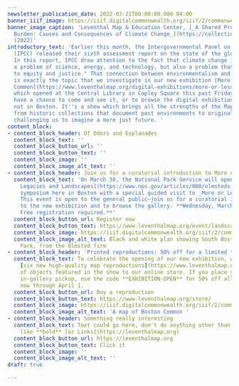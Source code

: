 ```yaml
---
newsletter_publication_date: 2022-03-21T00:00:00.000-04:00
banner_iiif_image: https://iiif.digitalcommonwealth.org/iiif/2/commonwealth:ms35ws551/14343,1851,6381,2903/,1200/0/default.jpg
banner_image_caption: 'Leventhal Map & Education Center, [_A Shared Problem, An Unequal
  Burden: Causes and Consequences of Climate Change_](https://collections.leventhalmap.org/search/commonwealth:n2970j76b)
  (2022)'
introductory_text: 'Earlier this month, the Intergovernmental Panel on Climate Change
  (IPCC) released their sixth assessment report on the state of the global climate.
  In this report, IPCC drew attention to the fact that climate change is not only
  a problem of science, energy, and technology, but also a problem that demands "attention
  to equity and justice." That connection between environmentalism and social justice
  is exactly the topic that we investigate in our new exhibition [More or Less in
  Common](https://www.leventhalmap.org/digital-exhibitions/more-or-less-in-common/),
  which opened at the Central Library in Copley Square this past Friday. I hope you''ll
  have a chance to come and see it, or to browse the digital exhibition if you''re
  not in Boston. It''s a show which brings all the strengths of the Map Center together,
  from historic collections that document past environments to original data visualizations
  challenging us to imagine a more just future. '
content_block:
- content_block_header: Of Odors and Esplanades
  content_block_text: ''
  content_block_button_url: ''
  content_block_button_text: ''
  content_block_image: ''
  content_block_image_alt_text: ''
- content_block_header: Join us for a curatorial introduction to More or Less in Common
  content_block_text: 'On March 30, the National Park Service will open their [Olmsteds:
    Legacies and Landscapes](https://www.nps.gov/articles/000/olmsteds-landscapes-and-legacies-march-30-april-2-2022-boston-ma.htm)
    symposium here in Boston with a special guided visit to _More or Less in Common_.
    This event is open to the general public—join us for a curatorial introduction
    to the new exhibition and to browse the gallery. **Wednesday, March 30, 6 pm.
    Free registration required.**'
  content_block_button_url: Register now
  content_block_button_text: https://www.leventhalmap.org/event/landscapes-of-social-change-curatorial-introduction-to-more-or-less-in-common/
  content_block_image: https://iiif.digitalcommonwealth.org/iiif/2/commonwealth:1257b898d/6025,384,2635,1846/,1200/0/default.jpg
  content_block_image_alt_text: Black and white plan showing South Boston and Marine
    Park, from the Olmsted firm
- content_block_header: 'Printed reproductions: 50% off for a limited time'
  content_block_text: To celebrate the opening of our new exhibition, we've added
    [six new high-quality map reproductions](https://www.leventhalmap.org/store/)
    of objects featured in the show to our online store. If you place your order for
    in-gallery pickup, use the code **EXHIBITION-OPEN** for 50% off all reproductions,
    now through April 1.
  content_block_button_url: Buy a reproduction
  content_block_button_text: https://www.leventhalmap.org/store/
  content_block_image: https://iiif.digitalcommonwealth.org/iiif/2/commonwealth:1257b979d/53,63,8847,6162/pct:25/0/default.jpg
  content_block_image_alt_text: 'A map of Boston Common '
- content_block_header: Something really interesting
  content_block_text: Text could go here, don't do anything other than _basic Markdown_
    like **bold** [or Links](https://leventhalmap.org)
  content_block_button_url: https://leventhalmap.org
  content_block_button_text: Click it
  content_block_image: ''
  content_block_image_alt_text: ''
draft: true

---
```

